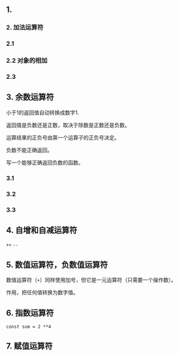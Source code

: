 ## 1. 

### 2. 加法运算符

### 2.1 

### 2.2 对象的相加



### 2.3 

## 3. 余数运算符

小于1的返回值自动转换成数字1.

返回值是负数还是正数，取决于除数是正数还是负数。

运算结果的正负号由第一个运算子的正负号决定。

负数不能正确返回。

写一个能够正确返回负数的函数。

### 3.1 

### 3.2 

### 3.3 

## 4. 自增和自减运算符

`++`   `--`

## 5. 数值运算符，负数值运算符

数值运算符（`+`）同样使用加号，但它是一元运算符（只需要一个操作数）。

作用，把任何值转换为数字值。





## 6. 指数运算符

```
const sum = 2 **4
```



## 7. 赋值运算符